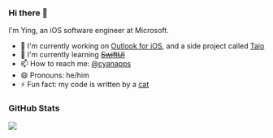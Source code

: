 ### Hi there 👋

I'm Ying, an iOS software engineer at Microsoft.

- 🔭 I'm currently working on [Outlook for iOS](https://apps.apple.com/us/app/id951937596), and a side project called [Taio](https://taio.app)
- 🌱 I'm currently learning <del>[SwiftUI](https://developer.apple.com/xcode/swiftui/)</del>
- 📫 How to reach me: [@cyanapps](https://twitter.com/cyanapps)
- 😄 Pronouns: he/him
- ⚡ Fun fact: my code is written by a [cat](https://twitter.com/cyanapps/status/1219640123186405382)

### GitHub Stats

<img src="https://github-readme-stats.vercel.app/api?username=cyanzhong&hide_title=true&show_icons=true&icon_color=007aff&text_color=333&bg_color=fff" />
